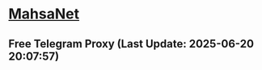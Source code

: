 
# [MahsaNet](https://t.me/mahsa_net)
## Free Telegram Proxy (Last Update: 2025-06-20 20:07:57)

    